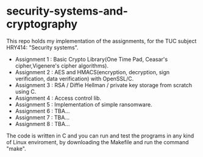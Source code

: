 # security-systems-and-cryptography
This repo holds my implementation of the assignments, for the TUC subject HRY414: "Security systems".

- Assignment 1 : Basic Crypto Library(One Time Pad, Ceasar's cipher,Vigenere's cipher algorithms).
- Assignment 2 : AES and HMACS(encryption, decryption, sign verification, data verification) with OpenSSL/C.
- Assignment 3 : RSA / Diffie Hellman / private key storage from scratch using C.
- Assignment 4 : Access control lib.
- Assignment 5 : Implementation of simple ransomware.
- Assignment 6 : TBA...
- Assignment 7 : TBA...
- Assignment 8 : TBA...

The code is written in C and you can run and test the programs in any kind of Linux enviroment, by downloading the Makefile and run the command "make".
